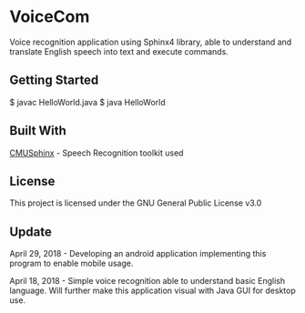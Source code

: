 # **VoiceCom**

Voice recognition application using Sphinx4 library, able to understand and translate English speech into text and execute commands.

## Getting Started

$ javac HelloWorld.java
$ java HelloWorld

## Built With

[CMUSphinx](https://cmusphinx.github.io) - Speech Recognition toolkit used

## License

This project is licensed under the GNU General Public License v3.0

## Update

April 29, 2018 - Developing an android application implementing this program to enable mobile usage.

April 18, 2018 - Simple voice recognition able to understand basic English language. Will further make this application visual with Java GUI for desktop use.



